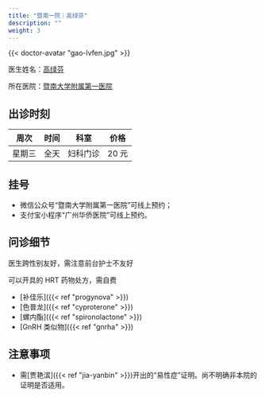 ```yaml
---
title: "暨南一院｜高绿芬"
description: ""
weight: 3
---
```


{{< doctor-avatar "gao-lvfen.jpg" >}}

医生姓名：[高绿芬](https://h.jd120.com/Reserve/Doctor/21056)

所在医院：[暨南大学附属第一医院](https://j.map.baidu.com/28/zQu)

## 出诊时刻

| 周次 | 时间 |    科室    | 价格  |
| :--: | :--: | :--------: | :---: |
| 星期三 | 全天 | 妇科门诊 | 20 元 |

## 挂号

- 微信公众号“暨南大学附属第一医院”可线上预约；
- 支付宝小程序“广州华侨医院”可线上预约。

## 问诊细节

医生跨性别友好，需注意前台护士不友好

可以开具的 HRT 药物处方，需自费

- [补佳乐]({{< ref "progynova" >}})
- [色普龙]({{< ref "cyproterone" >}})
- [螺内酯]({{< ref "spironolactone" >}})
- [GnRH 类似物]({{< ref "gnrha" >}})

## 注意事项

- 需[贾艳滨]({{< ref "jia-yanbin" >}})开出的“易性症”证明。尚不明确非本院的证明是否适用。
